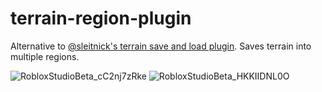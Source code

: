 # terrain-region-plugin

Alternative to [@sleitnick's terrain save and load plugin](https://create.roblox.com/store/asset/148042198/Terrain-Save-and-Load). Saves terrain into multiple regions.

![RobloxStudioBeta_cC2nj7zRke](https://github.com/user-attachments/assets/f9c4bd6f-cf34-4643-a5fc-ca7e5b2e0d49)
![RobloxStudioBeta_HKKIIDNL0O](https://github.com/user-attachments/assets/db605d0d-5f91-4395-96ee-7d04cc9d548b)
